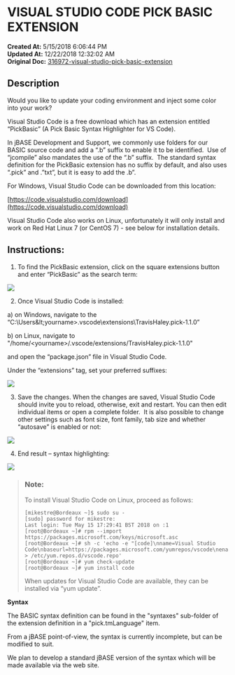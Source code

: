 # VISUAL STUDIO CODE PICK BASIC EXTENSION

**Created At:** 5/15/2018 6:06:44 PM  
**Updated At:** 12/22/2018 12:32:02 AM  
**Original Doc:** [316972-visual-studio-pick-basic-extension](https://docs.jbase.com/coding-corner/316972-visual-studio-pick-basic-extension)  


## Description

Would you like to update your coding environment and inject some color into your work?

Visual Studio Code is a free download which has an extension entitled “PickBasic” (A Pick Basic Syntax Highlighter for VS Code).

In jBASE Development and Support, we commonly use folders for our BASIC source code and add a “.b” suffix to enable it to be identified.  Use of “jcompile” also mandates the use of the “.b” suffix.  The standard syntax definition for the PickBasic extension has no suffix by default, and also uses “.pick” and .”txt”, but it is easy to add the .b”.

For Windows, Visual Studio Code can be downloaded from this location:

[https://code.visualstudio.com/download](https://code.visualstudio.com/download)

Visual Studio Code also works on Linux, unfortunately it will only install and work on Red Hat Linux 7 (or CentOS 7) - see below for installation details.



## Instructions:

1. To find the PickBasic extension, click on the square extensions button and enter “PickBasic” as the search term:


![](./1526402719640-vscode%235.jpg)

2. Once Visual Studio Code is installed:

a) on Windows, navigate to the “C:\Users\&lt;yourname&gt;\.vscode\extensions\TravisHaley.pick-1.1.0”

b) on Linux, navigate to "/home/&lt;yourname&gt;/.vscode/extensions/TravisHaley.pick-1.1.0"

and open the “package.json” file in Visual Studio Code.

Under the “extensions” tag, set your preferred suffixes:

![](./1526402767128-vscode%232.jpg)

3. Save the changes. When the changes are saved, Visual Studio Code should invite you to reload, otherwise, exit and restart. You can then edit individual items or open a complete folder.  It is also possible to change other settings such as font size, font family, tab size and whether “autosave” is enabled or not:

![](./1526402783273-vscode%233.jpg)

4. End result – syntax highlighting:

![](./1526402805144-vscode%234.jpg)




> ### Note: 
> 
> To install Visual Studio Code on Linux, proceed as follows:
> 
> ```
> [mikestre@Bordeaux ~]$ sudo su -
> [sudo] password for mikestre:
> Last login: Tue May 15 17:29:41 BST 2018 on :1
> [root@Bordeaux ~]# rpm --import https://packages.microsoft.com/keys/microsoft.asc
> [root@Bordeaux ~]# sh -c 'echo -e "[code]\nname=Visual Studio Code\nbaseurl=https://packages.microsoft.com/yumrepos/vscode\nenabled=1\ngpgcheck=1\ngpgkey=https://packages.microsoft.com/keys/microsoft.asc" > /etc/yum.repos.d/vscode.repo'
> [root@Bordeaux ~]# yum check-update
> [root@Bordeaux ~]# yum install code
> ```
> 
> 
> 
> When updates for Visual Studio Code are available, they can be installed via “yum update”.




**Syntax**

The BASIC syntax definition can be found in the "syntaxes" sub-folder of the extension definition in a "pick.tmLanguage" item.

From a jBASE point-of-view, the syntax is currently incomplete, but can be modified to suit.

We plan to develop a standard jBASE version of the syntax which will be made available via the web site.
